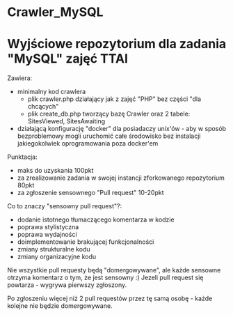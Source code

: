 # Crawler_MySQL

# Wyjściowe repozytorium dla zadania "MySQL" zajęć TTAI

Zawiera:
- minimalny kod crawlera
	- plik crawler.php działający jak z zajęć "PHP" bez części "dla chcących"
	- plik create_db.php tworzący bazę Crawler oraz 2 tabele: SitesViewed, SitesAwaiting
- działającą konfigurację "docker" dla posiadaczy unix'ów - aby w sposób bezproblemowy mogli uruchomić całe środowisko bez instalacji jakiegokolwiek oprogramowania poza docker'em

Punktacja:
- maks do uzyskania 100pkt
- za zrealizowanie zadania w swojej instancji zforkowanego repozytorium 80pkt
- za zgłoszenie sensownego "Pull request" 10-20pkt


Co to znaczy "sensowny pull request"?:
- dodanie istotnego tłumaczącego komentarza w kodzie
- poprawa stylistyczna
- poprawa wydajności
- doimplementowanie brakującej funkcjonalności
- zmiany strukturalne kodu
- zmiany organizacyjne kodu

Nie wszystkie pull requesty będą "domergowywane", ale każde sensowne otrzyma komentarz o tym, że jest sensowny :)
Jezeli pull request się powtarza - wygrywa pierwszy zgłoszony.

Po zgłoszeniu więcej niż 2 pull requestów przez tę samą osobę - każde kolejne nie będzie domergowywane.